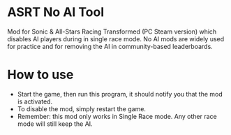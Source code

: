 # ASRT No AI Tool
Mod for Sonic & All-Stars Racing Transformed (PC Steam version) which disables AI players during in single race mode. No AI mods are widely used for practice and for removing the AI in community-based leaderboards.

# How to use
* Start the game, then run this program, it should notify you that the mod is activated.
* To disable the mod, simply restart the game.
* Remember: this mod only works in Single Race mode. Any other race mode will still keep the AI.
